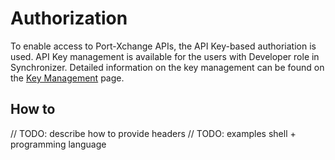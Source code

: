 # Authorization

To enable access to Port-Xchange APIs, the API Key-based authoriation is used.
API Key management is available for the users with Developer role in Synchronizer. Detailed information on the key management can be found on the [Key Management](/key-management.md) page.

## How to

// TODO: describe how to provide headers
// TODO: examples shell + programming language
